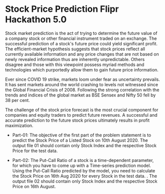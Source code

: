 # Stock Price Prediction Flipr Hackathon 5.0
Stock market prediction is the act of trying to determine the future value of a company stock
or other financial instrument traded on an exchange. The successful prediction of a stock's
future price could yield significant profit. The efficient-market hypothesis suggests that stock
prices reflect all currently available information and any price changes that are not based on
newly revealed information thus are inherently unpredictable. Others disagree and those
with this viewpoint possess myriad methods and technologies which purportedly allow them
to gain future price information.

Ever since COVID 19 strike, markets loom under fear as uncertainty prevails. lt has sent
markets around the world crashing to levels not witnessed since the Global Financial Crisis
of 2008. Following the strong correlation with the trends and indices of the global market as
BSE Sensex and Nifty 50 fell by 38 per cent.

The challenge of the stock price forecast is the most crucial component for companies and
equity traders to predict future revenues. A successful and accurate prediction to the future
stock prices ultimately results in profit maximization.

- Part-01:
The objective of the first part of the problem statement is to predict the Stock Price of a
Listed Stock on 10th August 2020. The output file 01 should contain only Stock Index and
the respective Stock Price for the test data.

- Part-02:
The Put-Call Ratio of a stock is a time-dependent parameter, for which you have to come up
with a Time-series prediction model. Using the Put-Call Ratio predicted by the model, you
need to calculate the Stock Price on 16th Aug 2020 for every Stock in the test data. . The
output file 02 should contain only Stock Index and the respective Stock Price on 16th August.
